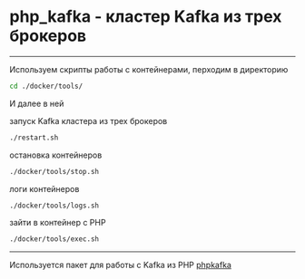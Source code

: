 # php_kafka - кластер Kafka из трех брокеров

---

Используем скрипты работы с контейнерами, перходим в директорию
```bash
cd ./docker/tools/
```

И далее в ней

запуск Kafka кластера из трех брокеров
```bash
./restart.sh
```

остановка контейнеров
```bash
./docker/tools/stop.sh
```

логи контейнеров
```bash
./docker/tools/logs.sh
```

зайти в контейнер с PHP
```bash
./docker/tools/exec.sh
```

---

Используется пакет для работы с Kafka из PHP [phpkafka](https://github.com/swoole/phpkafka)